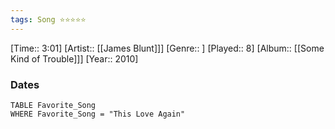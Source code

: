```yaml
---
tags: Song ⭐⭐⭐⭐⭐ 
---
```

[Time:: 3:01]
[Artist:: [[James Blunt]]]
[Genre:: ]
[Played:: 8]
[Album:: [[Some Kind of Trouble]]]
[Year:: 2010]
### Dates
````dataview
TABLE Favorite_Song
WHERE Favorite_Song = "This Love Again"
````